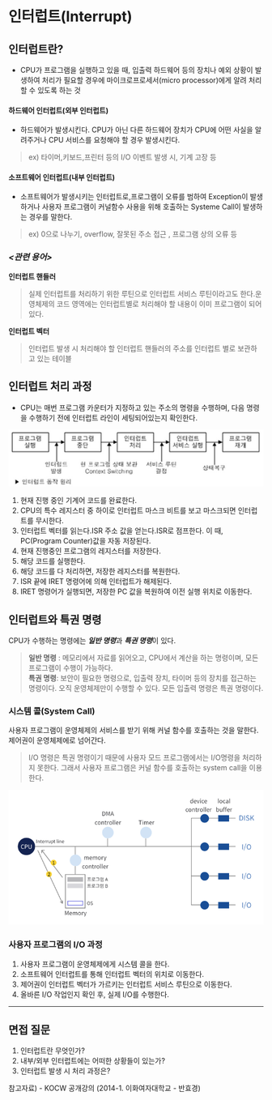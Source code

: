# 인터럽트(Interrupt)

## **인터럽트란?**
- CPU가 프로그램을 실행하고 있을 때, 입출력 하드웨어 등의 장치나 예외 상황이 발생하여 처리가 필요할 경우에 마이크로프로세서(micro processor)에게 알려 처리할 수 있도록 하는 것   


#### **하드웨어 인터럽트(외부 인터럽트)**
- 하드웨어가 발생시킨다. CPU가 아닌 다른 하드웨어 장치가 CPU에 어떤 사실을 알려주거나 CPU 서비스를 요청해야 할 경우 발생시킨다.
> ex) 타이머,키보드,프린터 등의 I/O 이벤트 발생 시, 기계 고장 등

#### **소프트웨어 인터럽트(내부 인터럽트)**
- 소프트웨어가 발생시키는 인터럽트로,프로그램이 오류를 범하여 Exception이 발생하거나 사용자 프로그램이 커널함수 사용을 위해 호출하는 Systeme Call이 발생하는 경우를 말한다.
> ex) 0으로 나누기, overflow, 잘못된 주소 접근 , 프로그램 상의 오류 등

### ***<관련 용어>***
**인터럽트 핸들러**  
>실제 인터럽트를 처리하기 위한 루틴으로 인터럽트 서비스 루틴이라고도 한다.운영체제의 코드 영역에는 인터럽트별로 처리해야 할 내용이 이미 프로그램이 되어 있다.

**인터럽트 벡터**   
>인터럽트 발생 시 처리해야 할 인터럽트 핸들러의 주소를 인터럽트 별로 보관하고 있는 테이블


## **인터럽트 처리 과정**

- CPU는 매번 프로그램 카운터가 지정하고 있는 주소의 명령을 수행하며, 다음 명령을 수행하기 전에 인터럽트 라인이 세팅되어있는지 확인한다.

<img src="./images/Interrupt/interruptProcess.png">

1. 현재 진행 중인 기계어 코드를 완료한다.      
2. CPU의 특수 레지스터 중 하이로 인터럽트 마스크 비트를 보고 마스크되면 인터럽트를 무시한다.   
4. 인터럽트 벡터를 읽는다.ISR 주소 값을 얻는다.ISR로 점프한다. 이 때, PC(Program Counter)값을 자동 저장된다.   
5. 현재 진행중인 프로그램의 레지스터를 저장한다.   
6. 해당 코드를 실행한다.   
7. 해당 코드를 다 처리하면, 저장한 레지스터를 복원한다.   
8. ISR 끝에 IRET 명령어에 의해 인터럽트가 해제된다.   
9. IRET 명령어가 실행되면, 저장한 PC 값을 복원하여 이전 실행 위치로 이동한다.   


## **인터럽트와 특권 명령**

CPU가 수행하는 명령에는 ***일반 명령***과 ***특권 명령***이 있다.

> **일반 명령** : 메모리에서 자료를 읽어오고, CPU에서 계산을 하는 명령이며, 모든 프로그램이 수행이 가능하다.   
**특권 명령**: 보안이 필요한 명령으로, 입출력 장치, 타이머 등의 장치를 접근하는 명령이다. 오직 운영체제만이 수행할 수 있다. 모든 입출력 명령은 특권 명령이다.

### **시스템 콜(System Call)**

사용자 프로그램이 운영체제의 서비스를 받기 위해 커널 함수를 호출하는 것을 말한다. 제어권이 운영체제에로 넘어간다.

> I/O 명령은 특권 명령이기 때문에 사용자 모드 프로그램에서는 I/O명령을 처리하지 못한다. 그래서 사용자 프로그램은 커널 함수를 호출하는 system call을 이용한다.

<img src = "./images/Interrupt/interruptSystemcall.png">

### 사용자 프로그램의 I/O 과정
1. 사용자 프로그램이 운영체제에게 시스템 콜을 한다.
2. 소프트웨어 인터럽트를 통해 인터럽트 벡터의 위치로 이동한다.
3. 제어권이 인터럽트 벡터가 가르키는 인터럽트 서비스 루틴으로 이동한다.
4. 올바른 I/O 작업인지 확인 후, 실제 I/O를 수행한다.

---
## **면접 질문**

1. 인터럽트란 무엇인가?
2. 내부/외부 인터럽트에는 어떠한 상황들이 있는가?
3. 인터럽트 발생 시 처리 과정은? 









참고자료)
- KOCW 공개강의 (2014-1. 이화여자대학교 - 반효경)